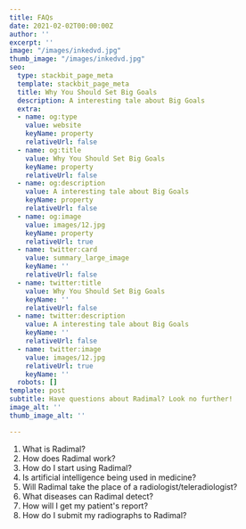 ```yaml
---
title: FAQs
date: 2021-02-02T00:00:00Z
author: ''
excerpt: ''
image: "/images/inkedvd.jpg"
thumb_image: "/images/inkedvd.jpg"
seo:
  type: stackbit_page_meta
  template: stackbit_page_meta
  title: Why You Should Set Big Goals
  description: A interesting tale about Big Goals
  extra:
  - name: og:type
    value: website
    keyName: property
    relativeUrl: false
  - name: og:title
    value: Why You Should Set Big Goals
    keyName: property
    relativeUrl: false
  - name: og:description
    value: A interesting tale about Big Goals
    keyName: property
    relativeUrl: false
  - name: og:image
    value: images/12.jpg
    keyName: property
    relativeUrl: true
  - name: twitter:card
    value: summary_large_image
    keyName: ''
    relativeUrl: false
  - name: twitter:title
    value: Why You Should Set Big Goals
    keyName: ''
    relativeUrl: false
  - name: twitter:description
    value: A interesting tale about Big Goals
    keyName: ''
    relativeUrl: false
  - name: twitter:image
    value: images/12.jpg
    relativeUrl: true
    keyName: ''
  robots: []
template: post
subtitle: Have questions about Radimal? Look no further!
image_alt: ''
thumb_image_alt: ''

---
```

1. What is Radimal?
2. How does Radimal work?
3. How do I start using Radimal?
4. Is artificial intelligence being used in medicine?
5. Will Radimal take the place of a radiologist/teleradiologist?
6. What diseases can Radimal detect?
7. How will I get my patient's report?
8. How do I submit my radiographs to Radimal?